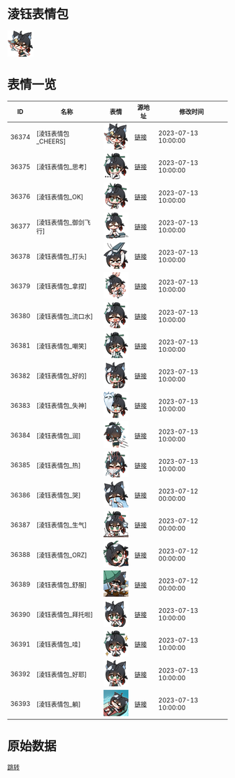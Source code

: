 # 淩钰表情包

<img src="./cover.png" height="60" alt="cover" />

# 表情一览

|ID|名称|表情|源地址|修改时间|
|----|----|----|----|----|
|36374|[淩钰表情包_CHEERS]|<img src="./pic/036374_%5B淩钰表情包_CHEERS%5D.png" height="60" alt="CHEERS"/>|[链接](https://i0.hdslb.com/bfs/garb/93ebc57ae9fd4beb504b1392e6a3f6946c0a7bfc.png)|2023-07-13 10:00:00|
|36375|[淩钰表情包_思考]|<img src="./pic/036375_%5B淩钰表情包_思考%5D.png" height="60" alt="思考"/>|[链接](https://i0.hdslb.com/bfs/garb/2bb7d2c2358f817ead8171ffeb48c671dbebb788.png)|2023-07-13 10:00:00|
|36376|[淩钰表情包_OK]|<img src="./pic/036376_%5B淩钰表情包_OK%5D.png" height="60" alt="OK"/>|[链接](https://i0.hdslb.com/bfs/garb/e102ce6b858879ac8e152145bb51d7d4fde5a7cf.png)|2023-07-13 10:00:00|
|36377|[淩钰表情包_御剑飞行]|<img src="./pic/036377_%5B淩钰表情包_御剑飞行%5D.png" height="60" alt="御剑飞行"/>|[链接](https://i0.hdslb.com/bfs/garb/f0f684465c123dde3803e6e29d4f90771b9eabdf.png)|2023-07-13 10:00:00|
|36378|[淩钰表情包_打头]|<img src="./pic/036378_%5B淩钰表情包_打头%5D.png" height="60" alt="打头"/>|[链接](https://i0.hdslb.com/bfs/garb/95af2510ec6b1bdab3398bbb98d14882ac3c81f5.png)|2023-07-13 10:00:00|
|36379|[淩钰表情包_拿捏]|<img src="./pic/036379_%5B淩钰表情包_拿捏%5D.png" height="60" alt="拿捏"/>|[链接](https://i0.hdslb.com/bfs/garb/cf71d58094fa0d32ecb32a37d81c5757369a7504.png)|2023-07-13 10:00:00|
|36380|[淩钰表情包_流口水]|<img src="./pic/036380_%5B淩钰表情包_流口水%5D.png" height="60" alt="流口水"/>|[链接](https://i0.hdslb.com/bfs/garb/d44be725b237e8a15be252eb79a4a9be866c646c.png)|2023-07-13 10:00:00|
|36381|[淩钰表情包_嘲笑]|<img src="./pic/036381_%5B淩钰表情包_嘲笑%5D.png" height="60" alt="嘲笑"/>|[链接](https://i0.hdslb.com/bfs/garb/00130beda34836c3754aa4ed10586306517a5f44.png)|2023-07-13 10:00:00|
|36382|[淩钰表情包_好的]|<img src="./pic/036382_%5B淩钰表情包_好的%5D.png" height="60" alt="好的"/>|[链接](https://i0.hdslb.com/bfs/garb/3f40134c810e37f7caa7c675479b87354562f5bb.png)|2023-07-13 10:00:00|
|36383|[淩钰表情包_失神]|<img src="./pic/036383_%5B淩钰表情包_失神%5D.png" height="60" alt="失神"/>|[链接](https://i0.hdslb.com/bfs/garb/b1202be42b1f744ffce8678270102febbab8cba4.png)|2023-07-13 10:00:00|
|36384|[淩钰表情包_润]|<img src="./pic/036384_%5B淩钰表情包_润%5D.png" height="60" alt="润"/>|[链接](https://i0.hdslb.com/bfs/garb/5fc492f4bdcd1161e84ba6a7b6465e8de5a6e96d.png)|2023-07-13 10:00:00|
|36385|[淩钰表情包_热]|<img src="./pic/036385_%5B淩钰表情包_热%5D.png" height="60" alt="热"/>|[链接](https://i0.hdslb.com/bfs/garb/00e99ad3a6ce586585af31fef734fd7a768a3deb.png)|2023-07-13 10:00:00|
|36386|[淩钰表情包_哭]|<img src="./pic/036386_%5B淩钰表情包_哭%5D.png" height="60" alt="哭"/>|[链接](https://i0.hdslb.com/bfs/garb/275a92fbba670a46b69806426768f482f2e362de.png)|2023-07-12 00:00:00|
|36387|[淩钰表情包_生气]|<img src="./pic/036387_%5B淩钰表情包_生气%5D.png" height="60" alt="生气"/>|[链接](https://i0.hdslb.com/bfs/garb/ab9711722a432366cbbef113caf351ab638c4377.png)|2023-07-12 00:00:00|
|36388|[淩钰表情包_ORZ]|<img src="./pic/036388_%5B淩钰表情包_ORZ%5D.png" height="60" alt="ORZ"/>|[链接](https://i0.hdslb.com/bfs/garb/9e4e829c8b0220770dd9c0073d8092ca4c3da960.png)|2023-07-12 00:00:00|
|36389|[淩钰表情包_舒服]|<img src="./pic/036389_%5B淩钰表情包_舒服%5D.png" height="60" alt="舒服"/>|[链接](https://i0.hdslb.com/bfs/garb/09351e6addd2ca41fceb14e10ec7c7f99c17cd8f.png)|2023-07-12 00:00:00|
|36390|[淩钰表情包_拜托啦]|<img src="./pic/036390_%5B淩钰表情包_拜托啦%5D.png" height="60" alt="拜托啦"/>|[链接](https://i0.hdslb.com/bfs/garb/fe67b9474800ce0781c9e12f6f4f90dc1f601bab.png)|2023-07-13 10:00:00|
|36391|[淩钰表情包_哇]|<img src="./pic/036391_%5B淩钰表情包_哇%5D.png" height="60" alt="哇"/>|[链接](https://i0.hdslb.com/bfs/garb/ea149f9093b088fa97bd835c9b346abeb4fa53f9.png)|2023-07-13 10:00:00|
|36392|[淩钰表情包_好耶]|<img src="./pic/036392_%5B淩钰表情包_好耶%5D.png" height="60" alt="好耶"/>|[链接](https://i0.hdslb.com/bfs/garb/21114e92da54b6e65122cb1499ee176b90db3fa1.png)|2023-07-13 10:00:00|
|36393|[淩钰表情包_躺]|<img src="./pic/036393_%5B淩钰表情包_躺%5D.png" height="60" alt="躺"/>|[链接](https://i0.hdslb.com/bfs/garb/96671bd3eb5e0c69374608af4f48a213637cef8e.png)|2023-07-13 10:00:00|

# 原始数据

[跳转](./raw.json)

